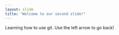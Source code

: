 ```yaml
---
layout: slide
title: "Welcome to our second slide!"
---
```

Learning how to use git.
Use the left arrow to go back!
